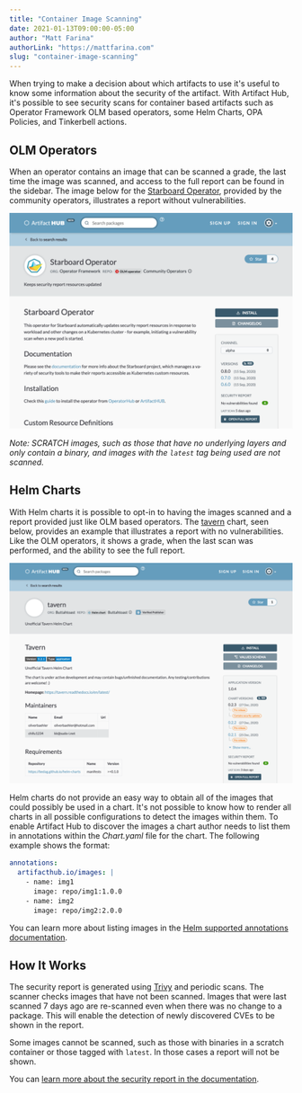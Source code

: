 ```yaml
---
title: "Container Image Scanning"
date: 2021-01-13T09:00:00-05:00
author: "Matt Farina"
authorLink: "https://mattfarina.com"
slug: "container-image-scanning"
---
```


When trying to make a decision about which artifacts to use it's useful to know some information about the security of the artifact. With Artifact Hub, it's possible to see security scans for container based artifacts such as Operator Framework OLM based operators, some Helm Charts, OPA Policies, and Tinkerbell actions.<!--more-->

## OLM Operators

When an operator contains an image that can be scanned a grade, the last time the image was scanned, and access to the full report can be found in the sidebar. The image below for the [Starboard Operator](https://artifacthub.io/packages/olm/community-operators/starboard-operator), provided by the community operators, illustrates a report without vulnerabilities.

![Starboard Operator](starboard.png)

_Note: SCRATCH images, such as those that have no underlying layers and only contain a binary, and images with the `latest` tag being used are not scanned._

## Helm Charts

With Helm charts it is possible to opt-in to having the images scanned and a report provided just like OLM based operators. The [tavern](https://artifacthub.io/packages/helm/buttahtoast/tavern) chart, seen below, provides an example that illustrates a report with no vulnerabilities. Like the OLM operators, it shows a grade, when the last scan was performed, and the ability to see the full report.

![tavern Helm chart](tavern.png)

Helm charts do not provide an easy way to obtain all of the images that could possibly be used in a chart. It's not possible to know how to render all charts in all possible configurations to detect the images within them. To enable Artifact Hub to discover the images a chart author needs to list them in annotations within the _Chart.yaml_ file for the chart. The following example shows the format:

```yaml
annotations:
  artifacthub.io/images: |
    - name: img1
      image: repo/img1:1.0.0
    - name: img2
      image: repo/img2:2.0.0
```

You can learn more about listing images in the [Helm supported annotations documentation](https://artifacthub.io/docs/topics/annotations/helm/#supported-annotations).

## How It Works

The security report is generated using [Trivy](https://github.com/aquasecurity/trivy) and periodic scans. The scanner checks images that have not been scanned. Images that were last scanned 7 days ago are re-scanned even when there was no change to a package. This will enable the detection of newly discovered CVEs to be shown in the report.

Some images cannot be scanned, such as those with binaries in a scratch container or those tagged with `latest`. In those cases a report will not be shown.

You can [learn more about the security report in the documentation](https://artifacthub.io/docs/topics/security_report/).